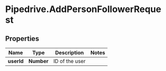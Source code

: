 # Pipedrive.AddPersonFollowerRequest

## Properties

Name | Type | Description | Notes
------------ | ------------- | ------------- | -------------
**userId** | **Number** | ID of the user | 


